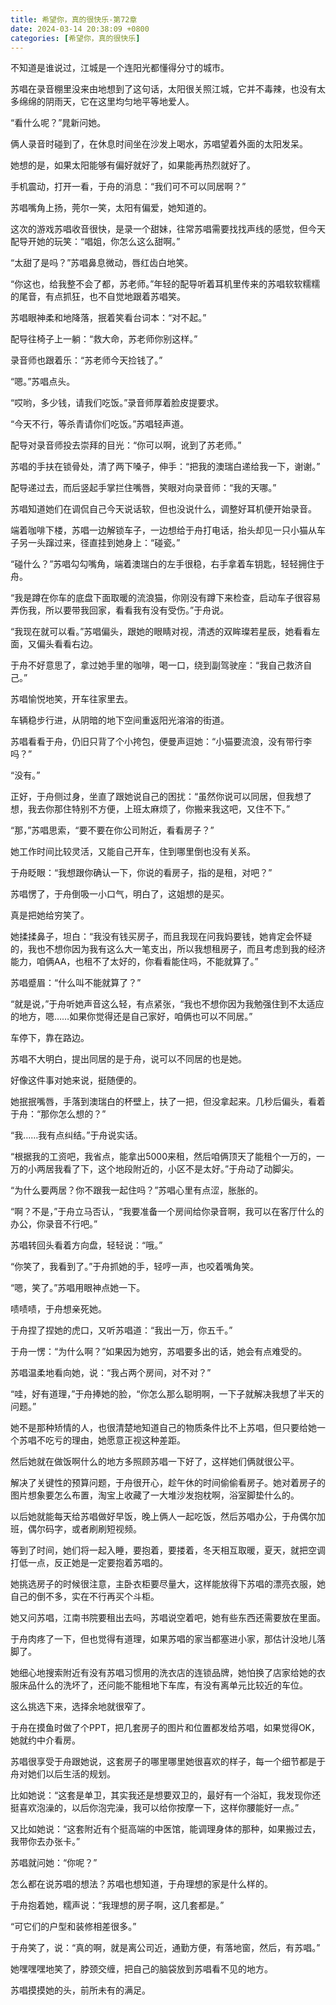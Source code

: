 ```yaml
---
title: 希望你，真的很快乐-第72章
date: 2024-03-14 20:38:09 +0800
categories: [希望你，真的很快乐]
---
```


不知道是谁说过，江城是一个连阳光都懂得分寸的城市。

苏唱在录音棚里没来由地想到了这句话，太阳很关照江城，它并不毒辣，也没有太多绵绵的阴雨天，它在这里均匀地平等地爱人。

“看什么呢？”晁新问她。

俩人录音时碰到了，在休息时间坐在沙发上喝水，苏唱望着外面的太阳发呆。

她想的是，如果太阳能够有偏好就好了，如果能再热烈就好了。

手机震动，打开一看，于舟的消息：“我们可不可以同居啊？”

苏唱嘴角上扬，莞尔一笑，太阳有偏爱，她知道的。

这次的游戏苏唱收音很快，是录一个甜妹，往常苏唱需要找找声线的感觉，但今天配导开她的玩笑：“唱姐，你怎么这么甜啊。”

“太甜了是吗？”苏唱鼻息微动，唇红齿白地笑。

“你这也，给我整不会了都，苏老师。”年轻的配导听着耳机里传来的苏唱软软糯糯的尾音，有点抓狂，也不自觉地跟着苏唱笑。

苏唱眼神柔和地降落，抿着笑看台词本：“对不起。”

配导往椅子上一躺：“救大命，苏老师你别这样。”

录音师也跟着乐：“苏老师今天捡钱了。”

“嗯。”苏唱点头。

“哎哟，多少钱，请我们吃饭。”录音师厚着脸皮提要求。

“今天不行，等杀青请你们吃饭。”苏唱轻声道。

配导对录音师投去崇拜的目光：“你可以啊，讹到了苏老师。”

苏唱的手扶在锁骨处，清了两下嗓子，伸手：“把我的澳瑞白递给我一下，谢谢。”

配导递过去，而后竖起手掌拦住嘴唇，笑眼对向录音师：“我的天哪。”

苏唱知道她们在调侃自己今天说话软，但也没说什么，调整好耳机便开始录音。

端着咖啡下楼，苏唱一边解锁车子，一边想给于舟打电话，抬头却见一只小猫从车子另一头蹿过来，径直挂到她身上：“碰瓷。”

“碰什么？”苏唱勾勾嘴角，端着澳瑞白的左手很稳，右手拿着车钥匙，轻轻拥住于舟。

“我是蹲在你车的底盘下面取暖的流浪猫，你刚没有蹲下来检查，启动车子很容易弄伤我，所以要带我回家，看看我有没有受伤。”于舟说。

“我现在就可以看。”苏唱偏头，跟她的眼睛对视，清透的双眸璨若星辰，她看看左面，又偏头看看右边。

于舟不好意思了，拿过她手里的咖啡，喝一口，绕到副驾驶座：“我自己救济自己。”

苏唱愉悦地笑，开车往家里去。

车辆稳步行进，从阴暗的地下空间重返阳光溶溶的街道。

苏唱看看于舟，仍旧只背了个小挎包，便曼声逗她：“小猫要流浪，没有带行李吗？”

“没有。”

正好，于舟侧过身，坐直了跟她说自己的困扰：“虽然你说可以同居，但我想了想，我去你那住特别不方便，上班太麻烦了，你搬来我这吧，又住不下。”

“那，”苏唱思索，“要不要在你公司附近，看看房子？”

她工作时间比较灵活，又能自己开车，住到哪里倒也没有关系。

于舟眨眼：“我想跟你确认一下，你说的看房子，指的是租，对吧？”

苏唱愣了，于舟倒吸一小口气，明白了，这姐想的是买。

真是把她给穷笑了。

她揉揉鼻子，坦白：“我没有钱买房子，而且我现在问我妈要钱，她肯定会怀疑的，我也不想你因为我有这么大一笔支出，所以我想租房子，而且考虑到我的经济能力，咱俩AA，也租不了太好的，你看看能住吗，不能就算了。”

苏唱蹙眉：“什么叫不能就算了？”

“就是说，”于舟听她声音这么轻，有点紧张，“我也不想你因为我勉强住到不太适应的地方，嗯……如果你觉得还是自己家好，咱俩也可以不同居。”

车停下，靠在路边。

苏唱不大明白，提出同居的是于舟，说可以不同居的也是她。

好像这件事对她来说，挺随便的。

她抿抿嘴唇，手落到澳瑞白的杯壁上，扶了一把，但没拿起来。几秒后偏头，看着于舟：“那你怎么想的？”

“我……我有点纠结。”于舟说实话。

“根据我的工资吧，我省点，能拿出5000来租，然后咱俩顶天了能租个一万的，一万的小两居我看了下，这个地段附近的，小区不是太好。”于舟动了动脚尖。

“为什么要两居？你不跟我一起住吗？”苏唱心里有点涩，胀胀的。

“啊？不是，”于舟立马否认，“我要准备一个房间给你录音啊，我可以在客厅什么的办公，你录音不行吧。”

苏唱转回头看着方向盘，轻轻说：“哦。”

“你笑了，我看到了。”于舟抓她的手，轻哼一声，也咬着嘴角笑。

“嗯，笑了。”苏唱用眼神点她一下。

啧啧啧，于舟想亲死她。

于舟捏了捏她的虎口，又听苏唱道：“我出一万，你五千。”

于舟一愣：“为什么啊？”如果因为她穷，苏唱要多出的话，她会有点难受的。

苏唱温柔地看向她，说：“我占两个房间，对不对？”

“哇，好有道理，”于舟捧她的脸，“你怎么那么聪明啊，一下子就解决我想了半天的问题。”

她不是那种矫情的人，也很清楚地知道自己的物质条件比不上苏唱，但只要给她一个苏唱不吃亏的理由，她愿意正视这种差距。

然后她就在做饭啊什么的地方多照顾苏唱一下好了，这样她们俩就很公平。

解决了关键性的预算问题，于舟很开心，趁午休的时间偷偷看房子。她对着房子的图片想象要怎么布置，淘宝上收藏了一大堆沙发抱枕啊，浴室脚垫什么的。

以后她就能每天给苏唱做好早饭，晚上俩人一起吃饭，然后苏唱办公，于舟偶尔加班，偶尔码字，或者刷刷短视频。

等到了时间，她们将一起入睡，要抱着，要搂着，冬天相互取暖，夏天，就把空调打低一点，反正她是一定要抱着苏唱的。

她挑选房子的时候很注意，主卧衣柜要尽量大，这样能放得下苏唱的漂亮衣服，她自己的倒不多，实在不行再买个斗柜。

她又问苏唱，江南书院要租出去吗，苏唱说空着吧，她有些东西还需要放在里面。

于舟肉疼了一下，但也觉得有道理，如果苏唱的家当都塞进小家，那估计没地儿落脚了。

她细心地搜索附近有没有苏唱习惯用的洗衣店的连锁品牌，她怕换了店家给她的衣服床品什么的洗坏了，还问能不能租地下车库，有没有离单元比较近的车位。

这么挑选下来，选择余地就很窄了。

于舟在摸鱼时做了个PPT，把几套房子的图片和位置都发给苏唱，如果觉得OK，她就约中介看房。

苏唱很享受于舟跟她说，这套房子的哪里哪里她很喜欢的样子，每一个细节都是于舟对她们以后生活的规划。

比如她说：“这套是单卫，其实我还是想要双卫的，最好有一个浴缸，我发现你还挺喜欢泡澡的，以后你泡完澡，我可以给你按摩一下，这样你腰能好一点。”

又比如她说：“这套附近有个挺高端的中医馆，能调理身体的那种，如果搬过去，我带你去办张卡。”

苏唱就问她：“你呢？”

怎么都在说苏唱的想法？苏唱也想知道，于舟理想的家是什么样的。

于舟抱着她，糯声说：“我理想的房子啊，这几套都是。”

“可它们的户型和装修相差很多。”

于舟笑了，说：“真的啊，就是离公司近，通勤方便，有落地窗，然后，有苏唱。”

她嘿嘿嘿地笑了，脖颈交缠，把自己的脑袋放到苏唱看不见的地方。

苏唱摸摸她的头，前所未有的满足。

